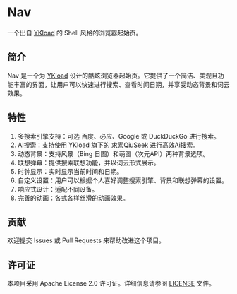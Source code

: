 # Nav
 一个出自 [YKload](https://ykload.com) 的 Shell 风格的浏览器起始页。

## 简介

Nav 是一个为 [YKload](https://ykload.com) 设计的酷炫浏览器起始页。它提供了一个简洁、美观且功能丰富的界面，让用户可以快速进行搜索、查看时间日期，并享受动态背景和词云效果。

## 特性

1. 多搜索引擎支持：可选 百度、必应、Google 或 DuckDuckGo 进行搜索。
2. Ai搜索：支持使用 YKload 旗下的 [求索QiuSeek](https://qs.ykload.com) 进行高效Ai搜索。
3. 动态背景：支持风景（Bing 日图）和萌图（次元API）两种背景选项。
4. 联想弹幕：提供搜索联想功能，并以词云形式展示。
5. 时钟显示：实时显示当前时间和日期。
6. 自定义设置：用户可以根据个人喜好调整搜索引擎、背景和联想弹幕的设置。
7. 响应式设计：适配不同设备。
8. 完善的动画：各式各样丝滑的动画效果。

## 贡献

欢迎提交 Issues 或 Pull Requests 来帮助改进这个项目。

## 许可证

本项目采用 Apache License 2.0 许可证。详细信息请参阅 [LICENSE](LICENSE) 文件。
